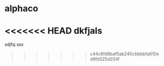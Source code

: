 # alphaco

<<<<<<< HEAD
dkfjals
=======
sdjfsj sss
>>>>>>> c44c6fd6baf5ab240cbbbbfa610ed9fd525d204f
